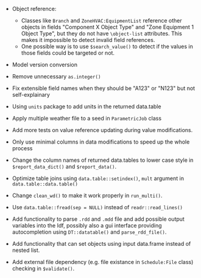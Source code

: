 * Object reference:
  - Classes like `Branch` and `ZoneHVAC:EquipmentList` reference other objects
    in fields "Component X Object Type" and "Zone Equipment 1 Object Type", but
    they do not have `\object-list` attributes. This makes it impossible to
    detect invalid field references.
  - One possible way is to use `$search_value()` to detect if the values in
    those fields could be targeted or not.

* Model version conversion

* Remove unnecessary `as.integer()`

* Fix extensible field names when they should be "A123" or "N123" but not
  self-explainary

* Using `units` package to add units in the returned data.table

* Apply multiple weather file to a seed in `ParametricJob` class

* Add more tests on value reference updating during value modifications.

* Only use minimal columns in data modifications to speed up the whole process

* Change the column names of returned data.tables to lower case style in
  `$report_data_dict()` and `$report_data()`.

* Optimize table joins using `data.table::setindex()`, `mult` argument in
  `data.table::data.table()`

* Change `clean_wd()` to make it work properly in `run_multi()`.

* Use `data.table::fread(sep = NULL)` instead of `readr::read_lines()`

* Add functionality to parse `.rdd` and `.mdd` file and add possible
  output variables into the Idf, possibly also a gui interface providing
  autocompletion using `DT::datatable()` and `parse_rdd_file()`.

* Add functionality that can set objects using input data.frame instead of
  nested list.

* Add external file dependency (e.g. file existance in `Schedule:File` class)
  checking in `$validate()`.
